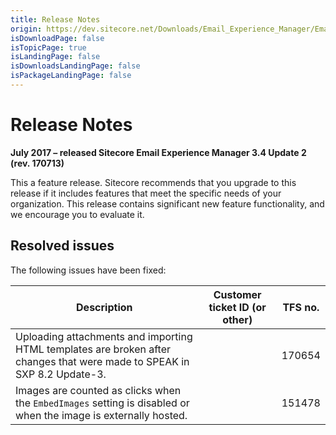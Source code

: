 ```yaml
---
title: Release Notes
origin: https://dev.sitecore.net/Downloads/Email_Experience_Manager/Email_Experience_Manager_34/Email_Experience_Manager_34_Update2/Release_Notes
isDownloadPage: false
isTopicPage: true
isLandingPage: false
isDownloadsLandingPage: false
isPackageLandingPage: false
---
```


# Release Notes

**July 2017 – released Sitecore Email Experience Manager 3.4 Update 2 (rev. 170713)**

This a feature release. Sitecore recommends that you upgrade to this release if it includes features that meet the specific needs of your organization. This release contains significant new feature functionality, and we encourage you to evaluate it.

## Resolved issues

The following issues have been fixed:

 | Description | Customer ticket ID (or other) | TFS no. |
 | --- | --- | --- |
 | Uploading attachments and importing HTML templates are broken after changes that were made to SPEAK in SXP 8.2 Update-3. |  | 170654 |
 | Images are counted as clicks when the `EmbedImages` setting is disabled or when the image is externally hosted. |  | 151478 |